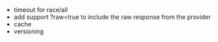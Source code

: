

- timeout for race/all
- add support ?raw=true to include the raw response from the provider
- cache
- versioning
